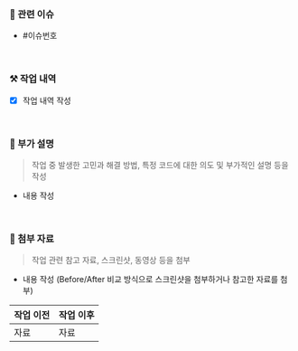 ### 🔖 관련 이슈
- #이슈번호

<br> 

### ⚒️ 작업 내역

- [x] 작업 내역 작성

<br>

### 📝 부가 설명
> 작업 중 발생한 고민과 해결 방법, 특정 코드에 대한 의도 및 부가적인 설명 등을 작성

- 내용 작성

<br> 

### 📑 첨부 자료
> 작업 관련 참고 자료, 스크린샷, 동영상 등을 첨부

- 내용 작성 (Before/After 비교 방식으로 스크린샷을 첨부하거나 참고한 자료를 첨부)

|작업 이전|작업 이후|
|---|---|
|자료|자료|
